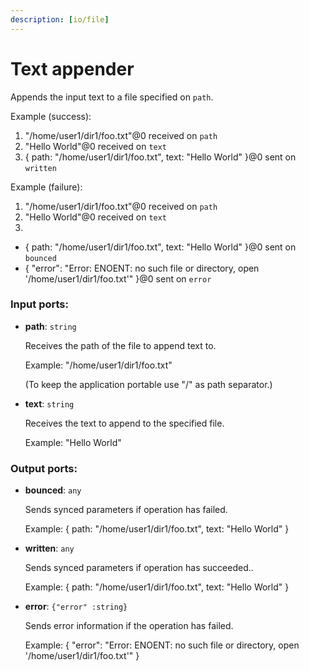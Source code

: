 ```yaml
---
description: [io/file]
---
```


# Text appender

Appends the input text to a file specified on `path`.

Example (success):
1. "/home/user1/dir1/foo.txt"@0 received on `path`
2. "Hello World"@0 received on `text`
3. { 
  path: "/home/user1/dir1/foo.txt", 
  text: "Hello World"
}@0 sent on `written`

Example (failure):
1. "/home/user1/dir1/foo.txt"@0 received on `path`
2. "Hello World"@0 received on `text`
3.
- { 
  path: "/home/user1/dir1/foo.txt", 
  text: "Hello World"
}@0 sent on `bounced`
- {
  "error": "Error: ENOENT: no such file or directory, open '/home/user1/dir1/foo.txt'"
}@0 sent on `error`

### Input ports:

* __path__: ` string `

    Receives the path of the file to append text to.
    
    Example:
    "/home/user1/dir1/foo.txt"
    
    (To keep the application portable use "/" as path separator.)


* __text__: ` string `

    Receives the text to append to the specified file.
    
    Example:
    "Hello World"

### Output ports:

* __bounced__: ` any `

    Sends synced parameters if operation has failed.
    
    Example:
    { 
      path: "/home/user1/dir1/foo.txt", 
      text: "Hello World"
    }


* __written__: ` any `

    Sends synced parameters if operation has succeeded..
    
    Example:
    { 
      path: "/home/user1/dir1/foo.txt", 
      text: "Hello World"
    }


* __error__: ` {"error" :string} `

    Sends error information if the operation has failed.
    
    Example: 
    {
      "error": "Error: ENOENT: no such file or directory, open '/home/user1/dir1/foo.txt'"
    }

